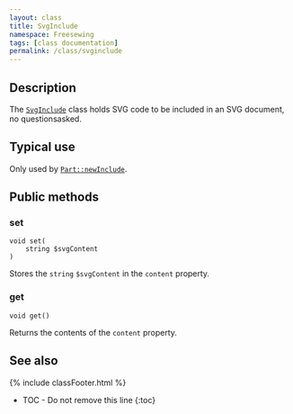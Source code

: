 ```yaml
---
layout: class
title: SvgInclude
namespace: Freesewing
tags: [class documentation]
permalink: /class/svginclude
---
```

## Description 

The [`SvgInclude`](svginclude) class holds SVG code to be
included in an SVG document, no questionsasked.

## Typical use

Only used by [`Part::newInclude`](part#newinclude).

## Public methods

### set

```php?start_inline=1
void set(
    string $svgContent
)
```
Stores the `string` `$svgContent` in the `content` property.

### get

```php?start_inline=1
void get()
```
Returns the contents of the `content` property.

## See also

{% include classFooter.html %}
* TOC - Do not remove this line
{:toc}

